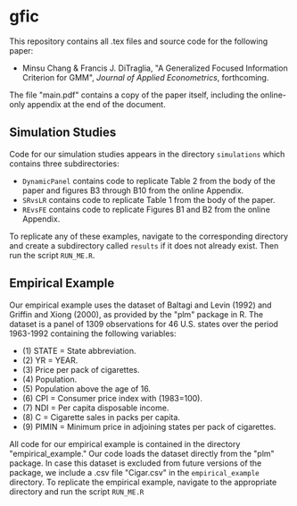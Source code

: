 gfic
====
This repository contains all .tex files and source code for the following paper:

* Minsu Chang & Francis J. DiTraglia, "A Generalized Focused Information Criterion for GMM", *Journal of Applied Econometrics*, forthcoming. 

The file "main.pdf" contains a copy of the paper itself, including the online-only appendix at the end of the document.

Simulation Studies
-------------------
Code for our simulation studies appears in the directory `simulations` which
contains three subdirectories:

  * `DynamicPanel` contains code to replicate Table 2 from the body of the paper 
  and figures B3 through B10 from the online Appendix.
  * `SRvsLR` contains code to replicate Table 1 from the body of the paper.
  * `REvsFE` contains code to replicate Figures B1 and B2 from the online
  Appendix.
  
To replicate any of these examples, navigate to the corresponding directory and
create a subdirectory called `results` if it does not already exist. Then run 
the script `RUN_ME.R`. 

Empirical Example
-----------------

Our empirical example uses the dataset of Baltagi and Levin (1992) and Griffin and Xiong (2000), as provided by the "plm" package in R. 
The dataset is a panel of 1309 observations for 46 U.S. states over the period 1963-1992 containing the following variables:

* (1) STATE = State abbreviation.
* (2) YR = YEAR.
* (3) Price per pack of cigarettes.
* (4) Population.
* (5) Population above the age of 16.
* (6) CPI = Consumer price index with (1983=100).
* (7) NDI = Per capita disposable income.
* (8) C = Cigarette sales in packs per capita.
* (9) PIMIN = Minimum price in adjoining states per pack of cigarettes. 

All code for our empirical example is contained in the directory "empirical_example." 
Our code loads the dataset directly from the "plm" package.
In case this dataset is excluded from future versions of the package, we include a .csv file "Cigar.csv" in the `empirical_example` directory.
To replicate the empirical example, navigate to the appropriate directory and 
run the script `RUN_ME.R`
